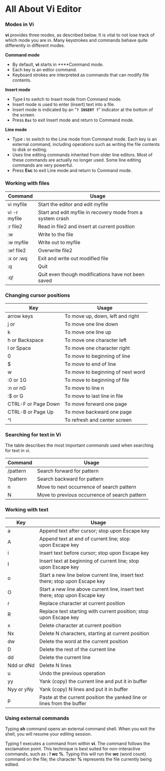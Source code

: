 # All About Vi Editor

### Modes in Vi

**vi** provides three modes, as described below. It is vital to not lose track of which mode you are in. Many keystrokes and commands behave quite differently in different modes.

**Command mode**

- By default, **vi** starts in ****Command mode.
- Each key is an editor command.
- Keyboard strokes are interpreted as commands that can modify file contents.

**Insert mode**

- Type **i** to switch to Insert mode from Command mode.
- Insert mode is used to enter (insert) text into a file.
- Insert mode is indicated by an “**`? INSERT ?`**” indicator at the bottom of the screen.
- Press **`Esc`** to exit Insert mode and return to Command mode.

**Line mode**

- Type **:** to switch to the Line mode from Command mode. Each key is an external command, including operations such as writing the file contents to disk or exiting.
- Uses line editing commands inherited from older line editors. Most of these commands are actually no longer used. Some line editing commands are very powerful.
- Press **Esc** to exit Line mode and return to Command mode.

### Working with files

| Command | Usage |
| --- | --- |
| vi myfile | Start the editor and edit myfile |
| vi -r myfile | Start and edit myfile in recovery mode from a system crash |
| :r file2 | Read in file2 and insert at current position |
| :w | Write to the file |
| :w myfile | Write out to myfile |
| :w! file2 | Overwrite file2 |
| :x or :wq | Exit and write out modified file |
| :q | Quit |
| :q! | Quit even though modifications have not been saved |

### Changing cursor positions

| Key | Usage |
| --- | --- |
| arrow keys | To move up, down, left and right |
| j or <ret> | To move one line down |
| k | To move one line up |
| h or Backspace | To move one character left |
| l or Space | To move one character right |
| 0 | To move to beginning of line |
| $ | To move to end of line |
| w | To move to beginning of next word |
| :0 or 1G | To move to beginning of file |
| :n or nG | To move to line n |
| :$ or G | To move to last line in file |
| CTRL-F or Page Down | To move forward one page |
| CTRL-B or Page Up | To move backward one page |
| ^l | To refresh and center screen |

### Searching for text in Vi

The table describes the most important *commands* used when searching for text in vi.

| Command | Usage |
| --- | --- |
| /pattern | Search forward for pattern |
| ?pattern | Search backward for pattern |
| n | Move to next occurrence of search pattern |
| N | Move to previous occurrence of search pattern |

### Working with text

| Key | Usage |
| --- | --- |
| a | Append text after cursor; stop upon Escape key |
| A | Append text at end of current line; stop upon Escape key |
| i | Insert text before cursor; stop upon Escape key |
| I | Insert text at beginning of current line; stop upon Escape key |
| o | Start a new line below current line, insert text there; stop upon Escape key |
| O | Start a new line above current line, insert text there; stop upon Escape key |
| r | Replace character at current position |
| R | Replace text starting with current position; stop upon Escape key |
| x | Delete character at current position |
| Nx | Delete N characters, starting at current position |
| dw | Delete the word at the current position |
| D | Delete the rest of the current line |
| dd | Delete the current line |
| Ndd or dNd | Delete N lines |
| u | Undo the previous operation |
| yy | Yank (copy) the current line and put it in buffer |
| Nyy or yNy | Yank (copy) N lines and put it in buffer |
| p | Paste at the current position the yanked line or lines from the buffer |

### Using external commands

Typing **sh** command opens an external command shell. When you exit the shell, you will resume your editing session.

Typing **!** executes a command from within **vi**. The command follows the exclamation point. This technique is best suited for non-interactive commands, such as **: ! wc %**. Typing this will run the **wc** (word count) command on the file; the character **%** represents the file currently being edited.